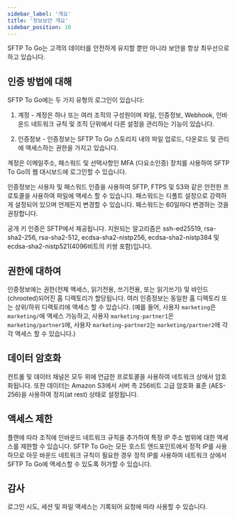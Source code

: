 ```yaml
---
sidebar_label: '개요'
title: '정보보안 개요'
sidebar_position: 10
---
```

SFTP To Go는 고객의 데이터를 안전하게 유지할 뿐만 아니라 보안을 항상 최우선으로 하고 있습니다.

인증 방법에 대해
---------

SFTP To Go에는 두 가지 유형의 로그인이 있습니다:

1. 계정 - 계정은 하나 또는 여러 조직의 구성원이며 파일, 인증정보, Webhook, 인바운드 네트워크 규칙 및 조직 단위에서 다른 설정을 관리하는 기능이 있습니다.

2. 인증정보 - 인증정보는 SFTP To Go 스토리지 내의 파일 업로드, 다운로드 및 관리에 액세스하는 권한을 가지고 있습니다.

계정은 이메일주소, 패스워드 및 선택사항인 MFA (다요소인증) 장치를 사용하여 SFTP To Go의 웹 대시보드에 로그인할 수 있습니다.

인증정보는 사용자 및 패스워드 인증을 사용하여 SFTP, FTPS 및 S3와 같은 안전한 프로토콜을 사용하여 파일에 액세스 할 수 있습니다. 패스워드는 디폴트 설정으로 강력하게 설정되어 있으며 언제든지 변경할 수 있습니다. 패스워드는 60일마다 변경하는 것을 권장합니다.

공개 키 인증은 SFTP에서 제공됩니다. 지원되는 알고리즘은 ssh-ed25519, rsa-sha2-256, rsa-sha2-512, ecdsa-sha2-nistp256, ecdsa-sha2-nistp384 및 ecdsa-sha2-nistp521(4096비트의 키쌍 포함)입니다.


권한에 대하여
---------

인증정보에는 권한(전체 액세스, 읽기전용, 쓰기전용, 또는 읽기쓰기) 및 바인드(chrooted)되어진 홈 디렉토리가 할당됩니다. 여러 인증정보는 동일한 홈 디렉토리 또는 상위/하위 디렉토리에 액세스 할 수 있습니다. (예를 들어, 사용자 `marketing`은 `marketing/`에 액세스 가능하고, 사용자 `marketing-partner1`은 `marketing/partner1`에, 사용자 `marketing-partner2`는 `marketing/partner2`에 각각 액세스 할 수 있습니다.)

데이터 암호화
---------

컨트롤 및 데이터 채널은 모두 위에 언급한 프로토콜을 사용하여 네트워크 상에서 암호화됩니다. 또한 데이터는 Amazon S3에서 서버 측 256비트 고급 암호화 표준 (AES-256)을 사용하여 정지(at rest) 상태로 설정됩니다.

액세스 제한
---------

플랜에 따라 조직에 인바운드 네트워크 규칙을 추가하여 특정 IP 주소 범위에 대한 액세스를 제한할 수 있습니다. SFTP To Go는 모든 호스트 엔드포인트에서 정적 IP를 사용하므로 아웃 바운드 네트워크 규칙이 필요한 경우 정적 IP를 사용하여 네트워크 상에서 SFTP To Go에 액세스할 수 있도록 허가할 수 있습니다.

감사
-------

로그인 시도, 세션 및 파일 액세스는 기록되어 요청에 따라 사용할 수 있습니다.
